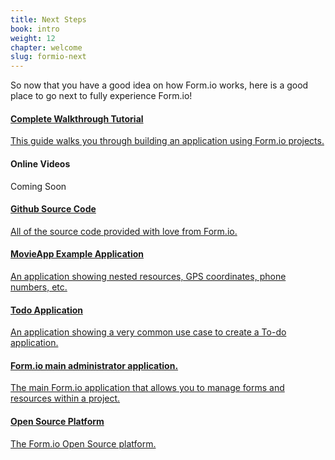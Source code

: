 ```yaml
---
title: Next Steps
book: intro
weight: 12
chapter: welcome
slug: formio-next
---
```

So now that you have a good idea on how Form.io works, here is a good place to go next to fully experience Form.io!

<div class="list-group">
  <a href="http://help.form.io/start" class="list-group-item">
    <h4 class="list-group-item-heading">Complete Walkthrough Tutorial</h4>
    <p class="list-group-item-text">This guide walks you through building an application using Form.io projects.</p>
  </a>
  <a class="list-group-item">
    <h4 class="list-group-item-heading">Online Videos</h4>
    <p class="list-group-item-text">Coming Soon</p>
  </a>
  <a href="https://github.com/formio" class="list-group-item">
    <h4 class="list-group-item-heading">Github Source Code</h4>
    <p class="list-group-item-text">All of the source code provided with love from Form.io.</p>
  </a>
  <a href="https://github.com/formio/formio-app-movie" class="list-group-item">
    <h4 class="list-group-item-heading">MovieApp Example Application</h4>
    <p class="list-group-item-text">An application showing nested resources, GPS coordinates, phone numbers, etc.</p>
  </a>
  <a href="https://github.com/formio/formio-app-todo" class="list-group-item">
    <h4 class="list-group-item-heading">Todo Application</h4>
    <p class="list-group-item-text">An application showing a very common use case to create a To-do application.</p>
  </a>
  <a href="https://github.com/formio/formio-app-formio" class="list-group-item">
    <h4 class="list-group-item-heading">Form.io main administrator application.</h4>
    <p class="list-group-item-text">The main Form.io application that allows you to manage forms and resources within a project.</p>
  </a>
  <a href="https://github.com/formio/formio" class="list-group-item">
    <h4 class="list-group-item-heading">Open Source Platform</h4>
    <p class="list-group-item-text">The Form.io Open Source platform.</p>
  </a>
</div>
